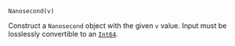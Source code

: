 ```
Nanosecond(v)
```

Construct a `Nanosecond` object with the given `v` value. Input must be losslessly convertible to an [`Int64`](@ref).
